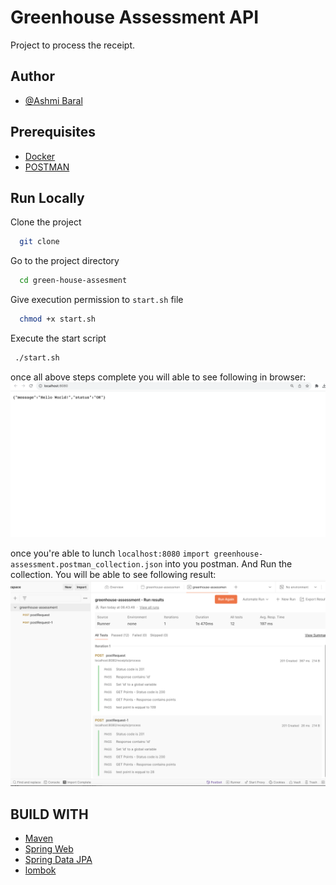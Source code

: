 
# Greenhouse Assessment API

Project to process the receipt.




## Author

- [@Ashmi Baral](https://github.com/BaralAs)

## Prerequisites
* [Docker](https://www.docker.com/)
* [POSTMAN](https://www.postman.com/)


## Run Locally

Clone the project

```bash
  git clone 
```

Go to the project directory

```bash
  cd green-house-assesment
```
Give execution permission to `start.sh` file

```bash
  chmod +x start.sh
```

Execute the start script
```bash
 ./start.sh
```
once all above steps complete you will able to see following in browser:
![Alt text](/imgs/homepage.png?raw=true "Optional Title")


once you're able to  lunch `localhost:8080` `import greenhouse-assessment.postman_collection.json` into you postman.
And Run the collection. You will be able to see following result:
 ![Alt text](/imgs/postmanresult.png?raw=true "Optional Title")      
## BUILD WITH
* [Maven](https://maven.apache.org/)
* [Spring Web](https://docs.spring.io/spring-boot/docs/2.6.1/reference/htmlsingle/#boot-features-developing-web-applications)
* [Spring Data JPA](https://docs.spring.io/spring-boot/docs/2.6.1/reference/htmlsingle/#boot-features-jpa-and-spring-data)
* [lombok](https://projectlombok.org/)


